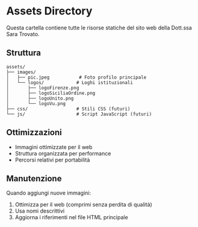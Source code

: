 # Assets Directory

Questa cartella contiene tutte le risorse statiche del sito web della Dott.ssa Sara Trovato.

## Struttura

```
assets/
├── images/
│   ├── pic.jpeg           # Foto profilo principale
│   └── logos/            # Loghi istituzionali
│       ├── logoFirenze.png
│       ├── logoSiciliaOrdine.png
│       ├── logoUnito.png
│       └── logoVu.png
├── css/                  # Stili CSS (futuri)
└── js/                   # Script JavaScript (futuri)
```

## Ottimizzazioni

- Immagini ottimizzate per il web
- Struttura organizzata per performance
- Percorsi relativi per portabilità

## Manutenzione

Quando aggiungi nuove immagini:
1. Ottimizza per il web (comprimi senza perdita di qualità)
2. Usa nomi descrittivi
3. Aggiorna i riferimenti nel file HTML principale

